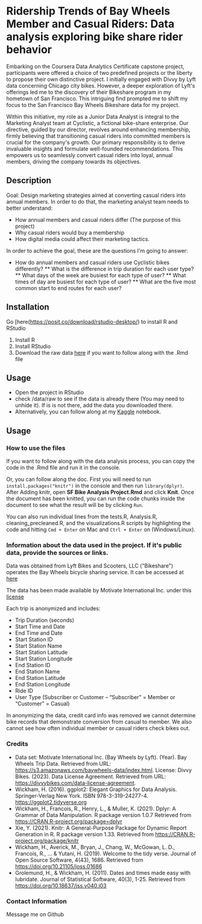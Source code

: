 # Ridership Trends of Bay Wheels Member and Casual Riders: Data analysis exploring bike share rider behavior
Embarking on the Coursera Data Analytics Certificate capstone project, participants were offered a choice of two predefined projects or the liberty to propose their own distinctive project. I initially engaged with Divvy by Lyft data concerning Chicago city bikes. However, a deeper exploration of Lyft's offerings led me to the discovery of their Bikeshare program in my hometown of San Francisco. This intriguing find prompted me to shift my focus to the San Francisco Bay Wheels Bikeshare data for my project.

Within this initiative, my role as a Junior Data Analyst is integral to the Marketing Analyst team at Cyclistic, a fictional bike-share enterprise. Our directive, guided by our director, revolves around enhancing membership, firmly believing that transitioning casual riders into committed members is crucial for the company's growth. Our primary responsibility is to derive invaluable insights and formulate well-founded recommendations. This empowers us to seamlessly convert casual riders into loyal, annual members, driving the company towards its objectives.

## Description
Goal: Design marketing strategies aimed at converting casual riders into annual members. In order to do that, the marketing analyst team needs to better understand:
* How annual members and casual riders differ (The purpose of this project)
* Why casual riders would buy a membership
* How digital media could affect their marketing tactics.

In order to achieve the goal, these are the questions I'm going to answer:
* How do annual members and casual riders use Cyclistic bikes differently?
** What is the difference in trip duration for each user type?
** What days of the week are busiest for each type of user?
** What times of day are busiest for each type of user?
** What are the five most common start to end routes for each user?

## Installation
Go [here(https://posit.co/download/rstudio-desktop/) to install R and RStudio
1. Install R
2. Install RStudio
3. Download the raw data [here](https://s3.amazonaws.com/baywheels-data/index.html) if you want to follow along with the .Rmd file

## Usage
* Open the project in RStudio
* check /data/raw to see if the data is already there (You may need to unhide it).  If is is not there, add the data you downloaded there.
* Alternatively, you can follow along at my [Kaggle](https://www.kaggle.com/code/natedewaele/ridership-trends-of-bay-wheels/edit/run/150942190) notebook.

## Usage
### How to use the files
If you want to follow along with the data analysis process, you can copy the code in the .Rmd file and run it in the console.

Or, you can follow along the doc.  First you will need to run `install.packages("knitr")` in the console and then run `library(dplyr)`.  After Adding knitr, open **SF Bike Analysis Project.Rmd** and click **Knit**.  Once the document has been knitted, you can run the code chunks inside the document to see what the result will be by clicking `Run`.

You can also run individual lines from the tests.R, Analysis.R, cleaning_precleaned.R, and the visualizations.R scripts by highlighting the code and hitting `Cmd + Enter` on Mac and `Ctrl + Enter` on (Windows/Linux).

### Information about the data used in the project. If it's public data, provide the sources or links.

Data was obtained from Lyft Bikes and Scooters, LLC ("Bikeshare") operates the Bay Wheels bicycle sharing service.  It can be accessed at [here](https://s3.amazonaws.com/baywheels-data/index.html)

The data has been made available by Motivate International Inc. under this [license](https://baywheels-assets.s3.amazonaws.com/data-license-agreement.html)

Each trip is anonymized and includes:
* Trip Duration (seconds)
* Start Time and Date
* End Time and Date
* Start Station ID
* Start Station Name
* Start Station Latitude
* Start Station Longitude
* End Station ID
* End Station Name
* End Station Latitude
* End Station Longitude
* Ride ID
* User Type (Subscriber or Customer – “Subscriber” = Member or “Customer” = Casual)

In anonymizing the data, credit card info was removed we cannot determine bike records that demonstrate conversion from casual to member.  We also cannot see how often individual member or casual riders check bikes out.

### Credits
* Data set: Motivate International Inc. (Bay Wheels by Lyft). (Year). Bay Wheels Trip Data. Retrieved from URL: https://s3.amazonaws.com/baywheels-data/index.html.
License: Divvy Bikes. (2023). Data License Agreement. Retrieved from URL: https://divvybikes.com/data-license-agreement.
* Wickham, H. (2016). ggplot2: Elegant Graphics for Data Analysis. Springer-Verlag New York. ISBN 978-3-319-24277-4. https://ggplot2.tidyverse.org
* Wickham, H., Francois, R., Henry, L., & Muller, K. (2021). Dplyr: A Grammar of Data Manipulation. R package version 1.0.7 Retrieved from https://CRAN.R-project.org/package=dplyr
* Xie, Y. (2021). Knitr: A General-Purpose Package for Dynamic Report Generation in R. R package version 1.33. Retrieved from https://CRAN.R-project.org/package/knitr
* Wickham, H., Averick, M., Bryan, J., Chang, W., McGowan, L. D., Francois, R., … & Yutani, H. (2019). Welcome to the tidy verse. Journal of Open Source Software, 4(43), 1686. Retrieved from https://doi.org/10.21105/joss.01686
* Grolemund, H., & Wickham, H. (2011). Dates and times made easy with lubridate. Journal of Statistical Software, 40(3), 1-25. Retrieved from https://doi.org/10.18637/jss.v040.i03

### Contact Information
Message me on Github
